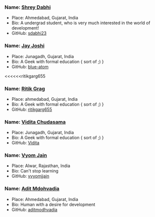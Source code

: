 ### Name: [Shrey Dabhi](https://github.com/sdabhi23/)
- Place: Ahmedabad, Gujarat, India
- Bio: A undergrad student, who is very much interested in the world of development!
- GitHub: [sdabhi23](https://github.com/sdabhi23/)

### Name: [Jay Joshi](https://github.com/blue-atom/)
- Place: Junagadh, Gujarat, India
- Bio: A Geek with formal education { sort of ;) }
- GitHub: [blue-atom](https://github.com/blue-atom/)

<<<<<<ritikgarg655
### Name: [Ritik Grag](https://github.com/ritikgarg655)
- Place: ahmedabad, Gujarat, India
- Bio: A Geek with formal education { sort of ;) }
- GitHub: [ritikgarg655](https://github.com/ritikgarg655/)

### Name: [Vidita Chudasama](https://github.com/ViditaChudasama/)
- Place: Junagadh, Gujarat, India
- Bio: A Geek with formal education { sort of ;) }
- GitHub: [Vidita](https://github.com/ViditaChudasama/)

### Name: [Vyom Jain](https://github.com/vvyomjjain/)
- Place: Alwar, Rajasthan, India
- Bio: Can't stop learning
- GitHub: [vvyomjjain](https://github.com/vvyomjjain/)

### Name: [Adit Mdohvadia](https://github.com/aditmodhvadia/)
- Place: Ahmedabad, Gujarat, India
- Bio: Human with a desire for development
- GitHub: [aditmodhvadia](https://github.com/aditmodhvadia/)
